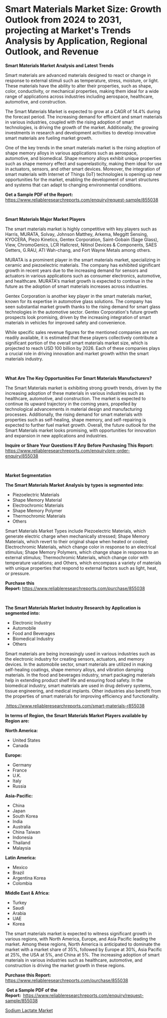 <p><h1>Smart Materials Market Size: Growth Outlook from 2024 to 2031, projecting at Market's Trends Analysis by Application, Regional Outlook, and Revenue</h1></p><p><strong>Smart Materials Market Analysis and Latest Trends</strong></p>
<p><p>Smart materials are advanced materials designed to react or change in response to external stimuli such as temperature, stress, moisture, or light. These materials have the ability to alter their properties, such as shape, color, conductivity, or mechanical properties, making them ideal for a wide range of applications across industries including aerospace, healthcare, automotive, and construction.</p><p>The Smart Materials Market is expected to grow at a CAGR of 14.4% during the forecast period. The increasing demand for efficient and smart materials in various industries, coupled with the rising adoption of smart technologies, is driving the growth of the market. Additionally, the growing investments in research and development activities to develop innovative smart materials are fueling market growth.</p><p>One of the key trends in the smart materials market is the rising adoption of shape memory alloys in various applications such as aerospace, automotive, and biomedical. Shape memory alloys exhibit unique properties such as shape memory effect and superelasticity, making them ideal for use in actuators, sensors, and other smart devices. Moreover, the integration of smart materials with Internet of Things (IoT) technologies is opening up new opportunities for the market, enabling the development of smart structures and systems that can adapt to changing environmental conditions.</p></p>
<p><strong>Get a Sample PDF of the Report:&nbsp;</strong> <a href="https://www.reliableresearchreports.com/enquiry/request-sample/855038">https://www.reliableresearchreports.com/enquiry/request-sample/855038</a></p>
<p>&nbsp;</p>
<p><strong>Smart Materials Major Market Players</strong></p>
<p><p>The smart materials market is highly competitive with key players such as Harris, MURATA, Solvay, Johnson Matthey, Arkema, Meggitt Sensing, KYOCERA, Piezo Kinetics, Gentex Corporation, Saint-Gobain (Sage Glass), View, ChromoGenics, LCR Hallcrest, Nitinol Devices & Components, SAES Getters, G.RAU, ATI Wah-chang, and Fort Wayne Metals among others.</p><p>MURATA is a prominent player in the smart materials market, specializing in ceramic and piezoelectric materials. The company has exhibited significant growth in recent years due to the increasing demand for sensors and actuators in various applications such as consumer electronics, automotive, and healthcare. MURATA's market growth is expected to continue in the future as the adoption of smart materials increases across industries.</p><p>Gentex Corporation is another key player in the smart materials market, known for its expertise in automotive glass solutions. The company has seen substantial market growth thanks to the rising demand for smart glass technologies in the automotive sector. Gentex Corporation's future growth prospects look promising, driven by the increasing integration of smart materials in vehicles for improved safety and convenience.</p><p>While specific sales revenue figures for the mentioned companies are not readily available, it is estimated that these players collectively contribute a significant portion of the overall smart materials market size, which is projected to reach USD 100 billion by 2026. Each of these companies plays a crucial role in driving innovation and market growth within the smart materials industry.</p></p>
<p>&nbsp;</p>
<p><strong>What Are The Key Opportunities For Smart Materials Manufacturers?</strong></p>
<p><p>The Smart Materials market is exhibiting strong growth trends, driven by the increasing adoption of these materials in various industries such as healthcare, automotive, and construction. The market is expected to continue its upward trajectory in the coming years, propelled by technological advancements in material design and manufacturing processes. Additionally, the rising demand for smart materials with properties such as self-healing, shape memory, and self-repairing is expected to further fuel market growth. Overall, the future outlook for the Smart Materials market looks promising, with opportunities for innovation and expansion in new applications and industries.</p></p>
<p><strong>Inquire or Share Your Questions If Any Before Purchasing This Report:</strong> <a href="https://www.reliableresearchreports.com/enquiry/pre-order-enquiry/855038">https://www.reliableresearchreports.com/enquiry/pre-order-enquiry/855038</a></p>
<p>&nbsp;</p>
<p><strong>Market Segmentation</strong></p>
<p><strong>The Smart Materials Market Analysis by types is segmented into:</strong></p>
<p><ul><li>Piezoelectric Materials</li><li>Shape Memory Material</li><li>Electrochromic Materials</li><li>Shape Memory Polymer</li><li>Thermochromic Materials</li><li>Others</li></ul></p>
<p><p>Smart Materials Market Types include Piezoelectric Materials, which generate electric charge when mechanically stressed; Shape Memory Materials, which revert to their original shape when heated or cooled; Electrochromic Materials, which change color in response to an electrical stimulus; Shape Memory Polymers, which change shape in response to an external stimulus; Thermochromic Materials, which change color with temperature variations; and Others, which encompass a variety of materials with unique properties that respond to external factors such as light, heat, or pressure.</p></p>
<p><strong>Purchase this Report:&nbsp;</strong><a href="https://www.reliableresearchreports.com/purchase/855038">https://www.reliableresearchreports.com/purchase/855038</a></p>
<p>&nbsp;</p>
<p><strong>The Smart Materials Market Industry Research by Application is segmented into:</strong></p>
<p><ul><li>Electronic Industry</li><li>Automobile</li><li>Food and Beverages</li><li>Biomedical Industry</li><li>Others</li></ul></p>
<p><p>Smart materials are being increasingly used in various industries such as the electronic industry for creating sensors, actuators, and memory devices. In the automobile sector, smart materials are utilized in making self-healing coatings, shape memory alloys, and vibration damping materials. In the food and beverages industry, smart packaging materials help in extending product shelf life and ensuring food safety. In the biomedical industry, smart materials are used in drug delivery systems, tissue engineering, and medical implants. Other industries also benefit from the properties of smart materials for improving efficiency and functionality.</p></p>
<p><a href="https://www.reliableresearchreports.com/smart-materials-r855038">&nbsp;https://www.reliableresearchreports.com/smart-materials-r855038</a></p>
<p><strong>In terms of Region, the Smart Materials Market Players available by Region are:</strong></p>
<p>
    <p> <strong> North America: </strong>
        <ul>
            <li>United States</li>
            <li>Canada</li>
        </ul>
        </p> 
    <p> <strong> Europe: </strong>
        <ul>
            <li>Germany</li>
            <li>France</li>
            <li>U.K.</li>
            <li>Italy</li>
            <li>Russia</li>
        </ul>
        </p> 
    <p> <strong> Asia-Pacific: </strong>
        <ul>
            <li>China</li>
            <li>Japan</li>
            <li>South Korea</li>
            <li>India</li>
            <li>Australia</li>
            <li>China Taiwan</li>
            <li>Indonesia</li>
            <li>Thailand</li>
            <li>Malaysia</li>
        </ul>
        </p> 
    <p> <strong> Latin America: </strong>
        <ul>
            <li>Mexico</li>
            <li>Brazil</li>
            <li>Argentina Korea</li>
            <li>Colombia</li>
        </ul>
        </p> 
    <p> <strong> Middle East & Africa: </strong>
        <ul>
            <li>Turkey</li>
            <li>Saudi</li>
            <li>Arabia</li>
            <li>UAE</li>
            <li>Korea</li>
        </ul>
    </p>
    </p>
<p><p>The smart materials market is expected to witness significant growth in various regions, with North America, Europe, and Asia Pacific leading the market. Among these regions, North America is anticipated to dominate the market with a market share of 35%, followed by Europe at 30%, Asia Pacific at 25%, the USA at 5%, and China at 5%. The increasing adoption of smart materials in various industries such as healthcare, automotive, and construction is driving the market growth in these regions.</p></p>
<p><strong>Purchase this Report: </strong><a href="https://www.reliableresearchreports.com/purchase/855038">https://www.reliableresearchreports.com/purchase/855038</a></p>
<p>&nbsp;<strong>Get a Sample PDF of the Report:&nbsp;&nbsp;</strong><a href="https://www.reliableresearchreports.com/enquiry/request-sample/855038">https://www.reliableresearchreports.com/enquiry/request-sample/855038</a></p>
<p><strong></strong></p>
<p><p><a href="https://github.com/mbisetmhermsr/Market-Research-Report-List-3/blob/main/sodium-lactate-market.md">Sodium Lactate Market</a></p></p>